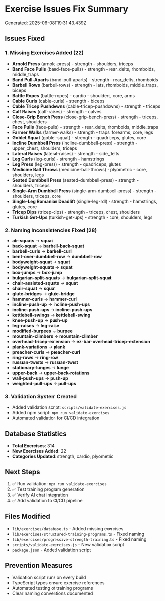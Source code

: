 # Exercise Issues Fix Summary

Generated: 2025-06-08T19:31:43.439Z

## Issues Fixed

### 1. Missing Exercises Added (22)
- **Arnold Press** (arnold-press) - strength - shoulders, triceps
- **Band Face Pulls** (band-face-pulls) - strength - rear_delts, rhomboids, middle_traps
- **Band Pull-Aparts** (band-pull-aparts) - strength - rear_delts, rhomboids
- **Barbell Rows** (barbell-rows) - strength - lats, rhomboids, middle_traps, biceps
- **Battle Ropes** (battle-ropes) - cardio - shoulders, core, arms
- **Cable Curls** (cable-curls) - strength - biceps
- **Cable Tricep Pushdowns** (cable-tricep-pushdowns) - strength - triceps
- **Calf Raises** (calf-raises) - strength - calves
- **Close-Grip Bench Press** (close-grip-bench-press) - strength - triceps, chest, shoulders
- **Face Pulls** (face-pulls) - strength - rear_delts, rhomboids, middle_traps
- **Farmer Walks** (farmer-walks) - strength - traps, forearms, core, legs
- **Goblet Squat** (goblet-squat) - strength - quadriceps, glutes, core
- **Incline Dumbbell Press** (incline-dumbbell-press) - strength - upper_chest, shoulders, triceps
- **Lateral Raises** (lateral-raises) - strength - side_delts
- **Leg Curls** (leg-curls) - strength - hamstrings
- **Leg Press** (leg-press) - strength - quadriceps, glutes
- **Medicine Ball Throws** (medicine-ball-throws) - plyometric - core, shoulders, legs
- **Seated Dumbbell Press** (seated-dumbbell-press) - strength - shoulders, triceps
- **Single-Arm Dumbbell Press** (single-arm-dumbbell-press) - strength - shoulders, triceps, core
- **Single-Leg Romanian Deadlift** (single-leg-rdl) - strength - hamstrings, glutes, core
- **Tricep Dips** (tricep-dips) - strength - triceps, chest, shoulders
- **Turkish Get-Ups** (turkish-get-ups) - strength - core, shoulders, legs

### 2. Naming Inconsistencies Fixed (28)
- **air-squats** → **squat**
- **back-squat** → **barbell-back-squat**
- **barbell-curls** → **barbell-curl**
- **bent-over-dumbbell-row** → **dumbbell-row**
- **bodyweight-squat** → **squat**
- **bodyweight-squats** → **squat**
- **box-jumps** → **box-jump**
- **bulgarian-split-squats** → **bulgarian-split-squat**
- **chair-assisted-squats** → **squat**
- **chair-squat** → **squat**
- **glute-bridges** → **glute-bridge**
- **hammer-curls** → **hammer-curl**
- **incline-push-up** → **incline-push-ups**
- **incline-push-ups** → **incline-push-ups**
- **kettlebell-swings** → **kettlebell-swing**
- **knee-push-up** → **push-up**
- **leg-raises** → **leg-raise**
- **modified-burpees** → **burpee**
- **mountain-climbers** → **mountain-climber**
- **overhead-tricep-extension** → **ez-bar-overhead-tricep-extension**
- **plank-variations** → **plank**
- **preacher-curls** → **preacher-curl**
- **ring-rows** → **ring-row**
- **russian-twists** → **russian-twist**
- **stationary-lunges** → **lunge**
- **upper-back** → **upper-back-rotations**
- **wall-push-ups** → **push-up**
- **weighted-pull-ups** → **pull-ups**

### 3. Validation System Created
- Added validation script: `scripts/validate-exercises.js`
- Added npm script: `npm run validate-exercises`
- Automated validation for CI/CD integration

## Database Statistics

- **Total Exercises**: 314
- **New Exercises Added**: 22
- **Categories Updated**: strength, cardio, plyometric

## Next Steps

1. ✅ Run validation: `npm run validate-exercises`
2. ✅ Test training program generation
3. ✅ Verify AI chat integration
4. ✅ Add validation to CI/CD pipeline

## Files Modified

- `lib/exercises/database.ts` - Added missing exercises
- `lib/exercises/structured-training-programs.ts` - Fixed naming
- `lib/exercises/progressive-strength-training.ts` - Fixed naming
- `scripts/validate-exercises.js` - New validation script
- `package.json` - Added validation script

## Prevention Measures

- Validation script runs on every build
- TypeScript types ensure exercise references
- Automated testing of training programs
- Clear naming conventions documented
